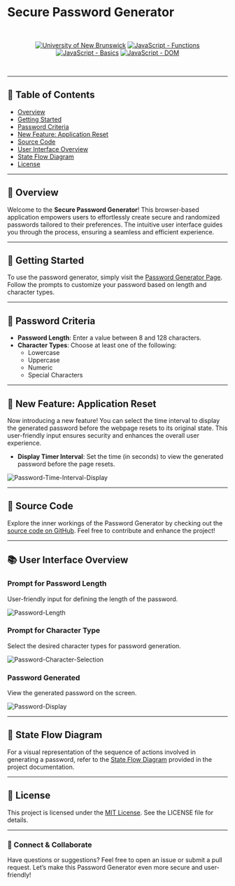 
# Secure Password Generator

<br/>
<p align="center">
    <a href="https://unb.ca/cel/bootcamps/coding.html">
        <img alt="University of New Brunswick" src="https://img.shields.io/static/v1.svg?label=bootcamp&message=UNB&color=red" /></a>
    <a href="https://developer.mozilla.org/en-US/docs/Web/JavaScript/Guide/Functions" >
        <img alt="JavaScript - Functions" src="https://img.shields.io/static/v1.svg?label=JavaScripts&message=functions&color=blue" /></a>
    <a href="https://developer.mozilla.org/en-US/docs/Learn/Getting_started_with_the_web/JavaScript_basics#what_is_javascript" >
        <img alt="JavaScript - Basics" src="https://img.shields.io/static/v1.svg?label=JavaScripts&message=basics&color=yellow" /></a>
    <a href="https://developer.mozilla.org/en-US/docs/Web/API/Document_Object_Model/Traversing_an_HTML_table_with_JavaScript_and_DOM_Interfaces" >
        <img alt="JavaScript - DOM" src="https://img.shields.io/static/v1.svg?label=JavaScript&message=DOM&color=violet" /></a>
</p>
<br/>

---

## 📖 Table of Contents

- [Overview](#-overview)
- [Getting Started](#-getting-started)
- [Password Criteria](#-password-criteria)
- [New Feature: Application Reset](#-new-feature-application-reset)
- [Source Code](#-source-code)
- [User Interface Overview](#-user-interface-overview)
- [State Flow Diagram](#-state-flow-diagram)
- [License](#-license)

---

## 🌟 Overview

Welcome to the **Secure Password Generator**! This browser-based application empowers users to effortlessly create secure and randomized passwords tailored to their preferences. The intuitive user interface guides you through the process, ensuring a seamless and efficient experience.

---

## 🏁 Getting Started

To use the password generator, simply visit the [Password Generator Page][pass-gen]. Follow the prompts to customize your password based on length and character types.

---

## 🔐 Password Criteria

- **Password Length**: Enter a value between 8 and 128 characters.
- **Character Types**: Choose at least one of the following:
  - Lowercase
  - Uppercase
  - Numeric
  - Special Characters

---

## 📣 New Feature: Application Reset

Now introducing a new feature! You can select the time interval to display the generated password before the webpage resets to its original state. This user-friendly input ensures security and enhances the overall user experience.

- **Display Timer Interval**: Set the time (in seconds) to view the generated password before the page resets.

![Password-Time-Interval-Display](https://github.com/naturuplift/password-generator/assets/23546356/13254e32-93e8-44f9-8a22-2e7b35795d5d)

---

## 📄 Source Code

Explore the inner workings of the Password Generator by checking out the [source code on GitHub][javascript-code]. Feel free to contribute and enhance the project!

---

## 📚 User Interface Overview

### Prompt for Password Length

User-friendly input for defining the length of the password.

![Password-Length](https://github.com/naturuplift/password-generator/assets/23546356/4957e491-4513-470e-aed6-cea98830c60e)

### Prompt for Character Type

Select the desired character types for password generation.

![Password-Character-Selection](https://github.com/naturuplift/password-generator/assets/23546356/b9f8c984-3fb7-40b0-9cac-b2294a664999)

### Password Generated

View the generated password on the screen.

![Password-Display](https://github.com/naturuplift/password-generator/assets/23546356/dce432d0-7d51-44fa-9142-06f3afeda505)

---

## 🧬 State Flow Diagram

For a visual representation of the sequence of actions involved in generating a password, refer to the [State Flow Diagram][state-flow] provided in the project documentation.

---

## 📜 License

This project is licensed under the [MIT License](https://opensource.org/license/mit/). See the LICENSE file for details.

---

### 🤝 Connect & Collaborate

Have questions or suggestions? Feel free to open an issue or submit a pull request. Let’s make this Password Generator even more secure and user-friendly!

[pass-gen]: <https://solutions-for-realvalue.github.io/SecurePasswordGen/>
[javascript-code]: <https://github.com/solutions-for-realvalue/SecurePasswordGen/blob/main/Assets/scripts/script.js>
[state-flow]: <https://github.com/solutions-for-realvalue/SecurePasswordGen/blob/main/Password-Generator_v2.png>
[MIT]: <https://github.com/solutions-for-realvalue/SecurePasswordGen/blob/main/LICENSE>
